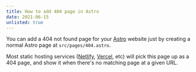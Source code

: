 ```yaml
---
title: How to add 404 page in Astro
date: 2021-06-15
unlisted: true
---
```


You can add a 404 not found page for your [Astro](https://astro.build) website just by creating a normal Astro page at `src/pages/404.astro`.

Most static hosting services ([Netlify](https://netlify.com), [Vercel](https://vercel.com), etc) will pick this page up as a 404 page, and show it when there's no matching page at a given URL.

